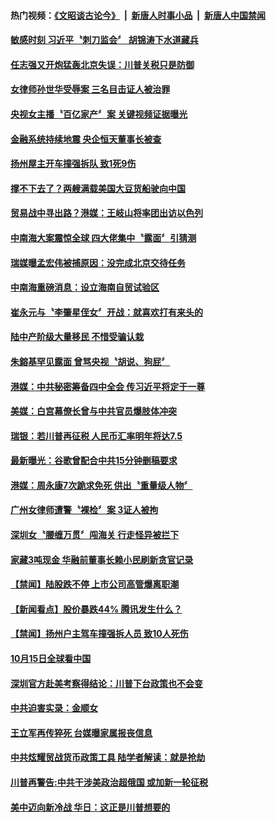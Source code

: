 #### 热门视频：[《文昭谈古论今》](https://github.com/gfw-breaker/wenzhao/blob/master/README.md?t=10161833) &nbsp;|&nbsp; [新唐人时事小品](https://github.com/gfw-breaker/ntdtv-comedy/blob/master/README.md?t=10161833) &nbsp;|&nbsp; [新唐人中国禁闻](https://github.com/gfw-breaker/ntdtv-news/blob/master/README.md?t=10161833)

#### [敏感时刻 习近平〝刺刀监会〞 胡锦涛下水道藏兵](../pages/news204/a1395433.md?t=10161833) 

#### [任志强又开炮猛轰北京失误：川普关税只是防御](../pages/news204/a1395424.md?t=10161833) 

#### [女律师孙世华受辱案 三名目击证人被治罪](../pages/news204/a1395578.md?t=10161833) 

#### [央视女主播〝百亿家产〞案 关键视频证据曝光](../pages/news204/a1395576.md?t=10161833) 


#### [金融系统持续地震 央企恒天董事长被查](../pages/news204/a1395575.md?t=10161833) 

#### [扬州屋主开车撞强拆队 致1死9伤](../pages/news204/a1395574.md?t=10161833) 

#### [撑不下去了？两艘满载美国大豆货船驶向中国](../pages/news204/a1395564.md?t=10161833) 

#### [贸易战中寻出路？港媒：王岐山将率团出访以色列](../pages/news204/a1395563.md?t=10161833) 

#### [中南海大案震惊全球 四大佬集中〝露面〞引猜测](../pages/news204/a1395560.md?t=10161833) 

#### [瑞媒曝孟宏伟被捕原因：没完成北京交待任务](../pages/news204/a1395561.md?t=10161833) 

#### [中南海重磅消息：设立海南自贸试验区](../pages/news204/a1395568.md?t=10161833) 

#### [崔永元与〝李肇星侄女〞开战：就喜欢打有来头的](../pages/news204/a1395559.md?t=10161833) 

#### [陆中产阶级大量移民 不惜受骗认栽](../pages/news204/a1395556.md?t=10161833) 

#### [朱鎔基罕见露面 曾骂央视〝胡说、狗屁〞](../pages/news204/a1395395.md?t=10161833) 

#### [港媒：中共秘密筹备四中全会 传习近平将定于一尊](../pages/news204/a1395550.md?t=10161833) 

#### [美媒：白宫幕僚长曾与中共官员爆肢体冲突](../pages/news204/a1395530.md?t=10161833) 

#### [瑞银：若川普再征税 人民币汇率明年将达7.5](../pages/news204/a1395529.md?t=10161833) 

#### [最新曝光：谷歌曾配合中共15分钟删稿要求](../pages/news204/a1395527.md?t=10161833) 


#### [港媒：周永康7次跪求免死 供出〝重量级人物〞](../pages/news204/a1395421.md?t=10161833) 

#### [广州女律师遭警〝裸检〞案  3证人被拘](../pages/news204/a1395514.md?t=10161833) 

#### [深圳女〝腰缠万贯〞闯海关 行走怪异被拦下](../pages/news204/a1395512.md?t=10161833) 

#### [家藏3吨现金 华融前董事长赖小民刷新贪官记录](../pages/news204/a1395466.md?t=10161833) 

#### [【禁闻】陆股跌不停 上市公司高管爆离职潮](../pages/news204/a1395488.md?t=10161833) 

#### [【新闻看点】股价暴跌44% 腾讯发生什么？](../pages/news204/a1395487.md?t=10161833) 

#### [【禁闻】扬州户主驾车撞强拆人员 致10人死伤](../pages/news204/a1395486.md?t=10161833) 

#### [10月15日全球看中国](../pages/news204/a1395471.md?t=10161833) 

#### [深圳官方赴美考察得结论：川普下台政策也不会变](../pages/news204/a1395470.md?t=10161833) 

#### [中共迫害实录：金顺女](../pages/news204/a1395469.md?t=10161833) 

#### [王立军再传猝死 台媒曝家属报丧信息](../pages/news204/a1395461.md?t=10161833) 


#### [中共炫耀贸战货币政策工具 陆学者解读：就是抢劫](../pages/news204/a1395459.md?t=10161833) 

#### [川普再警告:中共干涉美政治超俄国 或加新一轮征税](../pages/news204/a1395457.md?t=10161833) 

#### [美中迈向新冷战 华日：这正是川普想要的](../pages/news204/a1395450.md?t=10161833) 

